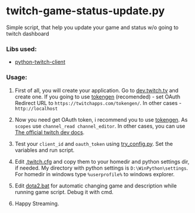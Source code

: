 # twitch-game-status-update.py
Simple script, that help you update your game and status w/o going to twitch dashboard
### Libs used: 
* [python-twitch-client](https://github.com/tsifrer/python-twitch-client)
### Usage:
1. First of all, you will create your application. Go to [dev.twitch.tv](https://dev.twitch.tv/) and create one. 
If you going to use [tokengen](https://twitchapps.com/tokengen/) (recomended) - set OAuth Redirect URL to `https://twitchapps.com/tokengen/`. 
In other cases - `http://localhost`

2. Now you need get OAuth token, i recommend you to use [tokengen](https://twitchapps.com/tokengen/). 
As `scopes` use `channel_read channel_editor`. In other cases, you can use [The official twitch dev docs](https://dev.twitch.tv/docs/authentication/).

3. Test your `client_id` and `oauth_token` using [try_config.py](https://github.com/Ungaminga/twitch-game-status-update.py/blob/master/try_config.py). Set the variables and run script.

4. Edit [.twitch.cfg](https://github.com/Ungaminga/twitch-game-status-update.py/blob/master/.twitch.cfg) and copy them to your homedir and python settings dir, if needed. My directory with python settings is `D:\WinPython\settings`. For homedir in windows type `%userprofile%` to windows explorer.

5. Edit [dota2.bat](https://github.com/Ungaminga/twitch-game-status-update.py/blob/master/dota2.bat) for automatic changing game and description while running game script. Debug it with cmd.

6. Happy Streaming.
